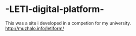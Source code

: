 # -LETI-digital-platform-
This was a site i developed in a competion for my university. http://muzhalo.info/letiform/
